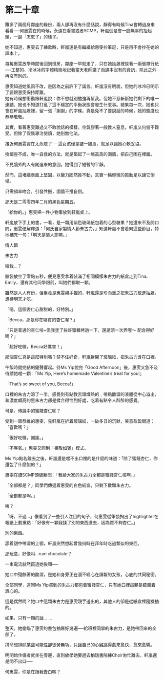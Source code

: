 # 第二十章

賺多了兩個月鄰座的緣份，兩人卻再沒有什麼話說，靜得有時候Tina會轉過身來看看──何惠雯在的時候，永遠在看書或者SCMP，軒嵐倒是會一臉無辜的抬起頭，一副「怎麼了」的樣子。

她不知道，惠雯去了練歌時，軒嵐還是有繼續給惠雯抄筆記，只是再不會抄在她的課本上。

每每惠雯放學時間後回到班房，鄰座一早就走了，只在她抽屜裡放著一兩張單行紙──工整的、冷冰冰的字體精簡地記著當天老師講了而課本沒有的資訊，除此之外再沒有別的。

惠雯知道她風雨不改，是因為之前許下了諾言。軒嵐沒有明說，但她的冰冷已明示了要跟惠雯保持距離。  
她有時候想衝動跟軒嵐說：你不想就別勉強再幫我。但她不忍斬斷她們剩下的唯一連結，她也不知道打亂了這不穩定的平衡狀態會發生什麼事。結果每一次，她也只會在軒嵐抽屜裡，留一張「謝謝」的字條。真是免不了要說話的時候，她的態度也恭恭敬敬。

其實，看著惠雯難過又不敢說話的模樣，空氣膠著一般教人窒息，軒嵐又何嘗不難受。但除了假裝專注閱讀，她別無他法。

接近何惠雯實在太危險了──這女孩僅是皺一皺眉，就足以讓她心軟妥協。

換鄰座不成，唯一自救的方法，就是築起了一堵高高的圍牆，把自己困在裡面。

不見牆外的人有闖進來的意圖，她得到了短暫的平靜。

然而，這堵牆表面上堅固，以蠻力固然推不動，其實一輪輕微的振動足以讓它倒塌。

只需頻率吻合，引發共振，圍牆不推自倒。

那天是二零零四年二月的黑色星期五。

「給你的。」惠雯把一件小物事放到軒嵐桌上。

軒嵐放下手上的書，一看，是一顆用紫色玻璃紙包着的心型糖果？她還來不及開口問，惠雯便解釋道：「何氏自家製情人節朱古力。」知道軒嵐不會着緊這些節目，特地補充一句：「明天是情人節嘛。」

情人節

朱古力

給我…？

腦袋放空了零點五秒，便見惠雯拿着裝滿了相同模樣朱古力的紙盒走到Tina、Emily，還有其他同學跟前，叫她們都取一顆。

雖然是人人有份，但畢竟是惠雯親手捏的，軒嵐還是珍而重之把朱古力放進抽屜，想待明天才吃。

「嗯，這個杏仁心甜甜的，好特別。」

「Becca，那是你在哪買的杏仁喔？」

「只是普通的杏仁啦~但我塗了些許蜜糖烤過一下，還是頭一次弄喔～ 配合得好嗎？」

「超好吃喔，Becca好厲害！」

那個杏仁真是這麼特別嗎？禁不住好奇，軒嵐拆開了玻璃紙，把朱古力含在口裡。

午飯時間完結的鐘聲響起。待Ms Yip說完「Good Afternoon」後，惠雯又急不及待請她嚐一顆：「Ms Yip, Here’s homemade Valentine’s treat for you!」

「That’s so sweet of you, Becca!」

口裡的朱古力溶了一半，感覺到有點教舌頭熾熱的﹑帶點酸澀的液體從中心溢出，和濃度頗高的黑朱古力卻是揉合得恰到好處，吃着有點令人醉醉的感覺。

可是，傳說中的蜜餞杏仁呢？

受到一眾恭維的惠雯，見軒嵐在折着玻璃紙，一破多日的沉默，笑意盈盈問道：「喜歡嗎？」

「很好吃喔，謝謝。」

「不客氣。」惠雯又回到「相敬如賓」模式。

Ms Yip點名離去之後，軒嵐還是嚐不出口裡的是什麼的味道：「除了蜜餞杏仁，你還包了什麼餡的？」

惠雯在讀SCMP頭版新聞：「我給大家的朱古力全都是蜜餞杏仁核啊。」

「全部都是？」同學們傳遞着惠雯的白色紙盒，只剩下數顆朱古力。

「全部都是啊。」

咦？

「呀，不過…」像看到了一些引人注目的句子，何惠雯從筆袋掏出了highlighter在報紙上劃重點：「好像有一顆我揉了別的東西進去，因為買不夠杏仁。」

別的東西。

舔着甜中帶澀的上顎，軒嵐突然想起曾幾何時在拜年時吃過類似的東西。

那玩意，好像叫…rum chocolate？

一束電流赫然竄過她後頸──

她口中殘餘著的酸澀，是她和身旁正在漫不經心在讀報的女孩，心底的共同秘密。

全部同學，連同Ms Yip嚐到的朱古力都包着蜜餞杏仁，只有她口裡這顆是蘊藏着酒心的。

這是偶然嗎？她口中這顆朱古力是惠雯親手送出的，其他人的卻是從紙盒裡隨機抽的。

如果，只有一顆的話… …

整天，她偷瞄了惠雯的書包抽屜好幾遍──給班裡同學的朱古力，是她帶回來的全部了。

拼命想排除某些可能性卻徒勞無功，只讓自己的心臟跳得愈來愈快，愈來愈響。

明明始作俑者就坐在旁邊，直到放學她要趕去柏瑞書院練Choir匆忙離去，軒嵐還是問不出口──

何惠雯，你是在跟我告白嗎？

